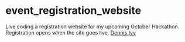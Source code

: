 # event_registration_website

Live coding a registration website for my upcoming October Hackathon. Registration opens when the site goes live. [Dennis Ivy](https://www.youtube.com/watch?v=531EHxr88LE)
